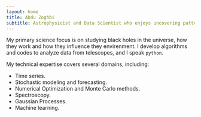 ```yaml
---
layout: home
title: Abdu Zoghbi
subtitle: Astrophysicist and Data Scientist who enjoys uncovering patterns in complex data.
---
```



My primary science focus is on studying black holes in the universe, how they work and how they influence they envirenment.
I develop algorithms and codes to analyze data from telescopes, and I speak `python`.

My technical expertise covers several domains, including:
- Time series.
- Stochastic modeling and forecasting.
- Numerical Optimization and Monte Carlo methods.
- Spectroscopy.
- Gaussian Processes.
- Machine learning.

